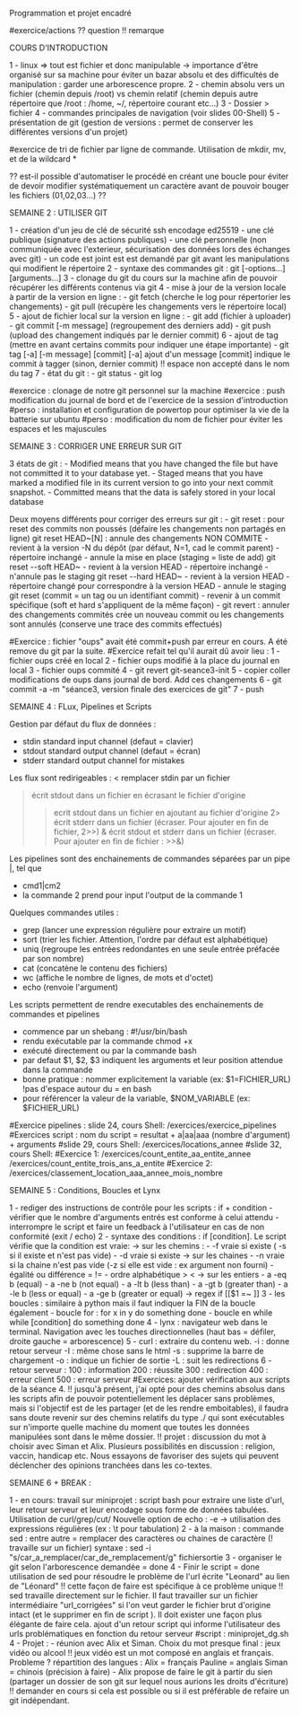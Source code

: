 Programmation et projet encadré

#exercice/actions
?? question
!! remarque

COURS D'INTRODUCTION

1 - linux => tout est fichier et donc manipulable
    -> importance d'être organisé sur sa machine pour éviter un bazar absolu et des difficultés de manipulation : garder une arborescence propre.
2 - chemin absolu vers un fichier (chemin depuis /root)
vs chemin relatif (chemin depuis autre répertoire que /root : /home, ~/, répertoire courant etc...)
3 - Dossier > fichier
4 - commandes principales de navigation (voir slides 00-Shell)
5 - présentation de git (gestion de versions : permet de conserver les différentes versions d'un projet)

#exercice de tri de fichier par ligne de commande. Utilisation de mkdir, mv, et de la wildcard *

?? est-il possible d'automatiser le procédé en créant une boucle pour éviter de devoir modifier systématiquement un caractère avant de pouvoir bouger les fichiers (01,02,03...) ??


SEMAINE 2 : UTILISER GIT

1 - création d'un jeu de clé de sécurité ssh encodage ed25519
    - une clé publique (signature des actions publiques)
    - une clé personnelle (non communiquée avec l'exterieur, sécurisation des données lors des échanges avec git)
    - un code est joint est est demandé par git avant les manipulations qui modifient le répertoire
2 - syntaxe des commandes git : git <sous commande> [-options...] [arguments...]
3 - clonage du git du cours sur la machine afin de pouvoir récupérer les différents contenus via git
4 - mise à jour de la version locale à partir de la version en ligne :
    - git fetch (cherche le log pour répertorier les changements)
    - git pull (récupère les changements vers le répertoire local)
5 - ajout de fichier local sur la version en ligne :
    - git add (fichier à uploader)
    - git commit [-m message] (regroupement des derniers add)
    - git push (upload des changement indiqués par le dernier commit)
6 - ajout de tag (mettre en avant certains commits pour indiquer une étape importante)
    - git tag [-a] [-m message] <tagname> [commit]
    [-a] ajout d'un message
    [commit] indique le commit à tagger (sinon, dernier commit)
!! espace non accepté dans le nom du tag
7 - état du git :
    - git status
    - git log

#exercice : clonage de notre git personnel sur la machine
#exercice : push modification du journal de bord et de l'exercice de la session d'introduction
#perso : installation et configuration de powertop pour optimiser la vie de la batterie sur ubuntu
#perso : modification du nom de fichier pour éviter les espaces et les majuscules

SEMAINE 3 : CORRIGER UNE ERREUR SUR GIT

3 états de git :
    - Modified means that you have changed the file but have not committed it to your database yet.
    - Staged means that you have marked a modified file in its current version to go into your next commit snapshot.
    - Committed means that the data is safely stored in your local database

Deux moyens différents pour corriger des erreurs sur git :
    - git reset : pour reset des commits non poussés (défaire les changements non partagés en ligne)
            git reset HEAD~[N] :    annule des changements NON COMMITE
            - revient à la version -N du dépôt (par défaut, N=1, cad le commit parent)
            - répertoire inchangé
            - annule la mise en place (staging = liste de add)
            git reset --soft HEAD~
            - revient à la version HEAD
            - répertoire inchangé
            - n'annule pas le staging
            git reset --hard HEAD~
            - revient à la version HEAD
            - répertoire changé pour correspondre à la version HEAD
            - annule le staging
            git reset <commit> (commit = un tag ou un identifiant commit)
            - revenir à un commit spécifique (soft et hard s'appliquent de la même façon)
    - git revert <commit> : annuler des changements commités
    crée un nouveau commit ou les changements sont annulés (conserve une trace des commits effectués)

#Exercice : fichier "oups" avait été commit+push par erreur en cours. A été remove du git par la suite.
#Exercice refait tel qu'il aurait dû avoir lieu :
1 - fichier oups créé en local
2 - fichier oups modifié à la place du journal en local
3 - fichier oups commité
4 - git revert git-seance3-init
5 - copier coller modifications de oups dans journal de bord. Add ces changements
6 - git commit -a -m "séance3, version finale des exercices de git"
7 - push


SEMAINE 4 : FLux,  Pipelines et Scripts

Gestion par défaut du flux de données :
- stdin		standard input channel (defaut = clavier)
- stdout	standard output channel (defaut = écran)
- stderr	standard output channel for mistakes

Les flux sont redirigeables :
<	remplacer stdin par un fichier
>	écrit stdout dans un fichier en écrasant le fichier d'origine
>>	ecrit stdout dans un fichier en ajoutant au fichier d'origine
2>	écrit stderr dans un fichier (écraser. Pour ajouter en fin de fichier, 2>>)
>&	écrit stdout et stderr dans un fichier (écraser. Pour ajouter en fin de fichier : >>&)

Les pipelines sont des enchainements de commandes séparées par un pipe |, tel que
- cmd1|cm2
- la commande 2 prend pour input l'output de la commande 1

Quelques commandes utiles :
- grep (lancer une expression régulière pour extraire un motif)
- sort (trier les fichier. Attention, l'ordre par défaut est alphabétique)
- uniq (regroupe les entrées redondantes en une seule entrée préfacée par son nombre)
- cat (concatène le contenu des fichiers)
- wc (affiche le nombre de lignes, de mots et d'octet)
- echo (renvoie l'argument)


Les scripts permettent de rendre executables des enchainements de commandes et pipelines
- commence par un shebang : #!/usr/bin/bash
- rendu exécutable par la commande chmod +x
- exécuté directement ou par la commande bash
- par defaut $1, $2, $3 indiquent les arguments et leur position attendue dans la commande
- bonne pratique : nommer explicitement la variable (ex: $1=FICHIER_URL)
!pas d'espace autour du = en bash
- pour référencer la valeur de la variable, $NOM_VARIABLE (ex: $FICHIER_URL)

#Exercice pipelines : slide 24, cours Shell: /exercices/exercice_pipelines
#Exercices script : nom du script = resultat + a|aa|aaa (nombre d'argument) + arguments
#slide 29, cours Shell: /exercices/locations_annee
#slide 32, cours Shell:
#Exercice 1: /exercices/count_entite_aa_entite_annee	/exercices/count_entite_trois_ans_a_entite
#Exercice 2: /exercices/classement_location_aaa_annee_mois_nombre  


SEMAINE 5 : Conditions, Boucles et Lynx

1 - rediger des instructions de contrôle pour les scripts : if + condition
    - vérifier que le nombre d'arguments entrés est conforme à celui attendu
    - interrompre le script et faire un feedback à l'utilisateur en cas de non conformité (exit / echo)
2 - syntaxe des conditions : if [condition]. Le script vérifie que la condition est vraie:
    -> sur les chemins :
        - -f <fichier> vraie si <fichier> existe ( -s si il existe et n'est pas vide)
        - -d <dossier> vraie si <dossier> existe
    -> sur les chaines
        - -n <chaine> vraie si la chaine n'est pas vide (-z si elle est vide : ex argument non fourni)
        - égalité ou différence = !=
        - ordre alphabétique > <
    -> sur les entiers
        - a -eq b (equal)
        - a -ne	b (not equal)
        - a -lt b (less than)
        - a -gt b (greater than)
        - a -le b (less or equal)
        - a -ge	b (greater or equal)
    -> regex
        if [[$1 =~ <regex> ]]
3 - les boucles : similaire à python mais il faut indiquer la FIN de la boucle également
    - boucle for :
        for x in y
            do
                something
            done
    - boucle en while
        while [condition]
        do
            something
        done
4 - lynx : navigateur web dans le terminal. Navigation avec les touches directionnelles (haut bas = défiler, droite gauche = arborescence)
5 - curl : extraire du contenu web.
    -i : donne retour serveur
    -I : même chose sans le html
    -s : supprime la barre de chargement
    -o : indique un fichier de sortie
    -L : suit les redirections
6 - retour serveur :
    100 : information
    200 : réussite
    300 : redirection
    400 : erreur client
    500 : erreur serveur
#Exercices: ajouter vérification aux scripts de la séance 4.
!! jusqu'à présent, j'ai opté pour des chemins absolus dans les scripts afin de pouvoir potentiellement les déplacer sans problèmes, mais si l'objectif est de les partager (et de les rendre emboitables), il faudra sans doute revenir sur des chemins relatifs du type ./ qui sont exécutables sur n'importe quelle machine du moment que toutes les données manipulées sont dans le même dossier.
!! projet : discussion du mot à choisir avec Siman et Alix. Plusieurs possibilités en discussion : religion, vaccin, handicap etc. Nous essayons de favoriser des sujets qui peuvent déclencher des opinions tranchées dans les co-textes.

SEMAINE 6 + BREAK :

1 - en cours:
travail sur miniprojet : script bash pour extraire une liste d'url, leur retour serveur et leur encodage sous forme de données tabulées.
Utilisation de curl/grep/cut/
Nouvelle option de echo : -e
-> utilisation des expressions régulières (ex : \t pour tabulation)
2 - à la maison :
commande sed : entre autre = remplacer des caractères ou chaines de caractère (! travaille sur un fichier)
syntaxe : sed -i "s/car_a_remplacer/car_de_remplacement/g" fichiersortie
3 - organiser le git selon l'arborescence demandée = done
4 - Finir le script = done
utilisation de sed pour résoudre le problème de l'url écrite "Leonard" au lien de "Léonard"
!! cette façon de faire est spécifique à ce problème unique
!! sed travaille directement sur le fichier. Il faut travailler sur un fichier intermédiaire "url_corrigées" si l'on veut garder le fichier brut d'origine intact (et le supprimer en fin de script ). Il doit exister une façon plus élégante de faire cela.
ajout d'un retour script qui informe l'utilisateur des urls problématiques en fonction du retour serveur
#script : miniprojet_dg.sh
4 - Projet :
    - réunion avec Alix et Siman.
    Choix du mot presque final : jeux vidéo ou alcool
    !! jeux vidéo est un mot composé en anglais et français. Probleme ?
    répartition des langues :
    Alix = français
    Pauline = anglais
    Siman = chinois (précision à faire)
    - Alix propose de faire le git à partir du sien (partager un dossier de son git sur lequel nous aurions les droits d'écriture)
    !! demander en cours si cela est possible ou si il est préférable de refaire un git indépendant.






